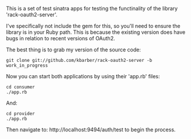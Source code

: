 This is a set of test sinatra apps for testing the functinality of the library
'rack-oauth2-server'.

I've specifically not include the gem for this, so you'll need to ensure the
library is in your Ruby path. This is because the existing version does have
bugs in relation to recent versions of OAuth2.

The best thing is to grab my version of the source code:

    git clone git://github.com/kbarber/rack-oauth2-server -b work_in_progress

Now you can start both applications by using their 'app.rb' files:

    cd consumer
    ./app.rb

And:

    cd provider
    ./app.rb

Then navigate to: http://localhost:9494/auth/test to begin the process.
